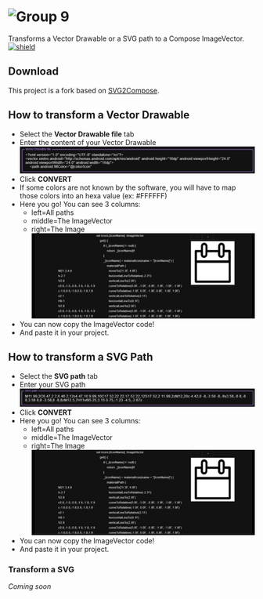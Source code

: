 # ![Group 9](https://user-images.githubusercontent.com/13178261/215382725-6b68fd1b-20c6-46f7-89f8-7bb3d811d739.png)
Transforms a Vector Drawable or a SVG path to a Compose ImageVector.
[![shield](https://img.shields.io/badge/figma-project-red)](https://www.figma.com/community/file/1201356198073143341)

## Download
This project is a fork based on [SVG2Compose](https://github.com/DenisMondon/Svg2Compose/releases).

## How to transform a Vector Drawable

- Select the **Vector Drawable file** tab
- Enter the content of your Vector Drawable
![alt text](https://github.com/DenisMondon/Svg2Compose/blob/master/images/vector_drawable_textfield.png)
- Click **CONVERT**
- If some colors are not known by the software, you will have to map those colors into an hexa value (ex: #FFFFFF)
- Here you go! You can see 3 columns: 
  - left=All paths
  - middle=The ImageVector
  - right=The Image
![alt text](https://github.com/DenisMondon/Svg2Compose/blob/master/images/three_columns.png)
- You can now copy the ImageVector code!
- And paste it in your project.

## How to transform a SVG Path

- Select the **SVG path** tab
- Enter your SVG path
![alt text](https://github.com/DenisMondon/Svg2Compose/blob/master/images/svg_path_textfield.png)
- Click **CONVERT**
- Here you go! You can see 3 columns:
  - left=All paths
  - middle=The ImageVector
  - right=The Image
![alt text](https://github.com/DenisMondon/Svg2Compose/blob/master/images/three_columns.png)
- You can now copy the ImageVector code!
- And paste it in your project.

### Transform a SVG
*Coming soon*
